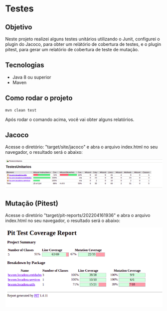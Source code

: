 # Testes

## Objetivo
Neste projeto realizei alguns testes unitários utilizando o Junit, configurei o plugin do Jacoco, para obter um relátório de cobertura de testes, e o plugin pitest, para gerar um relatório de cobertura de teste de mutação. 

## Tecnologias

- Java 8 ou superior
- Maven

## Como rodar o projeto

```
mvn clean test
```

Após rodar o comando acima, você vai obter alguns relatórios. 


## Jacoco 

Acesse o diretório: "target/site/jacoco" e abra o arquivo index.html no seu navegador, o resultado será o abaixo:

![img.png](src/main/resources/img/jacoco.png)

## Mutação (Pitest)

Acesse o diretório "target/pit-reports/202204161936" e abra o arquivo index.html no seu navegador, o resultado será o abaixo:

![img.png](src/main/resources/img/mutacao.png)






